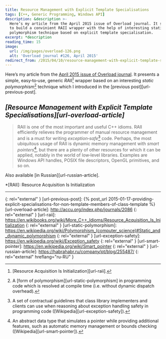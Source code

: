 ```yaml
---
title: Resource Management with Explicit Template Specialisations
tags: [C++, Generic Programming, Windows API]
description: &description >-
  Here’s my article from the April 2015 issue of Overload journal. It shows how
  to build a convinient RAII wrapper with the help of interesting static
  polymorphism technique based on explicit template specialisation.
excerpt: *description
reading_time: 15
image:
  url: /img/pages/overload-126.png
  alt: 'Overload journal #126, April 2015'
redirect_from: /2015/04/10/resource-management-with-explicit-template-specializations.html
---
```


Here’s my article from the
[April 2015 issue of Overload journal][url-overload]. It presents a simple,
easy‐to‐use, generic _RAII_[^fn-raii] wrapper based on an interesting _static
polymorphism_[^fn-static-polymorphism] technique which I introduced in the
[previous post][url-previous-post].

## <cite>[Resource Management with Explicit Template Specialisations][url-overload-article]</cite>

> RAII is one of the most important and useful C++ idioms. RAII efficiently
relieves the programmer of manual resource management and is a must for writing
_exception‐safe_[^fn-exception-safety] code. Perhaps, the most ubiquitous usage
of RAII is dynamic memory management with _smart pointers_[^fn-smart-pointer],
but there are a plenty of other resources for which it can be applied, notably
in the world of low‐level libraries. Examples are Windows API handles, POSIX
file descriptors, OpenGL primitives, and so on.

Also available [in Russian][url-russian-article].

*[RAII]: Resource Acquisition Is Initialization

---

[^fn-raii]: [Resource Acquisition Is Initialization][url-raii].

[^fn-static-polymorphism]:
    A [form of polymorphism][url-static-polymorphism] in programming code which
    is resolved at compile time (i.e. without dynamic dispatch overhead).

[^fn-exception-safety]:
    A set of contractual guidelines that class library implementers and clients
    can use when reasoning about exception handling safety in programming code
    ([Wikipedia][url-exception-safety]).

[^fn-smart-pointer]:
    An abstract data type that simulates a pointer while providing additional
    features, such as automatic memory management or bounds checking
    ([Wikipedia][url-smart-pointer]).

[url-overload]: http://accu.org/index.php/journals/c348/
{: rel="external" }
[url-previous-post]: {% post_url 2015-01-17-providing-explicit-specialisations-for-non-template-members-of-class-template %}
[url-overload-article]: http://accu.org/index.php/journals/2086
{: rel="external" }
[url-raii]: https://en.wikibooks.org/wiki/More_C++_Idioms/Resource_Acquisition_Is_Initialization
{: rel="external" }
[url-static-polymorphism]: https://en.wikipedia.org/wiki/Polymorphism_(computer_science)#Static_and_dynamic_polymorphism
{: rel="external" }
[url-exception-safety]: https://en.wikipedia.org/wiki/Exception_safety
{: rel="external" }
[url-smart-pointer]: https://en.wikipedia.org/wiki/Smart_pointer
{: rel="external" }
[url-russian-article]: https://habrahabr.ru/company/pt/blog/255487/
{: rel="external" hreflang="ru-RU" }
